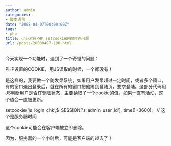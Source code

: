 ```yaml
---
author: admin
categories:
- 脚本语言
date: "2008-04-07T00:00:00Z"
tags:
- php
title: 小心对待PHP setcookie的的时差问题
url: /posts/20080407-190.html
---
```

今天实现一个功能时，遇到了一个奇怪的问题：

PHP设置的COOKIE，用JS读取的时候，一个都没有！

是这样的，我要做一个防发呆系统，如果用户发呆超过一定时间，或者多个窗口，有的窗口退出登录后，就在所有的窗口把他踢到登陆页，要求登陆。这部分代码用JS判断用户是否在登陆状态，主要读取了一个cookie的值。如果一直有活动，这个值会一直被更新。

setcookie(&#8216;js\_login\_chk&#8217;,$\_SESSION['s\_admin\_user\_id'], time()+3600);&nbsp;&nbsp; // 这个是服务器时间

这个cookie可能会在客户端被立即删除。

因为，服务器的一个小时后，可能是客户端的过去了！